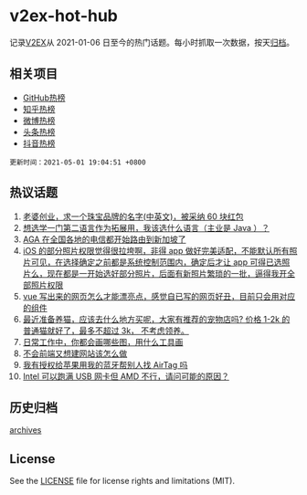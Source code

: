 # v2ex-hot-hub

 记录[V2EX](https://www.v2ex.com/)从 2021-01-06 日至今的热门话题。每小时抓取一次数据，按天[归档](archives)。
 
 ## 相关项目

- [GitHub热榜](https://github.com/lonnyzhang423/github-hot-hub)
- [知乎热榜](https://github.com/lonnyzhang423/zhihu-hot-hub)
- [微博热榜](https://github.com/lonnyzhang423/weibo-hot-hub)
- [头条热榜](https://github.com/lonnyzhang423/toutiao-hot-hub)
- [抖音热榜](https://github.com/lonnyzhang423/douyin-hot-hub)


 `更新时间：2021-05-01 19:04:51 +0800`

## 热议话题

1. [老婆创业，求一个珠宝品牌的名字(中英文)，被采纳 60 块红包](https://www.v2ex.com/t/774466)
1. [想选学一门第二语言作为拓展用，我该选什么语言（主业是 Java ）？](https://www.v2ex.com/t/774461)
1. [AGA 在全国各地的电信都开始路由到新加坡了](https://www.v2ex.com/t/774456)
1. [iOS 的部分照片权限觉得很拉垮啊，非得 app 做好完美适配，不能默认所有照片可见，在选择确定之前都是系统控制范围内，确定后才让 app 可得已选照片么，现在都是一开始选好部分照片，后面有新照片繁琐的一批，逼得我开全部照片权限](https://www.v2ex.com/t/774450)
1. [vue 写出来的网页怎么才能漂亮点，感觉自已写的网页好丑，目前只会用对应的组件](https://www.v2ex.com/t/774464)
1. [最近准备养猫，应该去什么地方买呢，大家有推荐的宠物店吗?
价格 1-2k 的普通猫就好了，最多不超过 3k， 不考虑领养。](https://www.v2ex.com/t/774433)
1. [日常工作中，你都会画哪些图，用什么工具画](https://www.v2ex.com/t/774424)
1. [不会前端又想建网站该怎么做](https://www.v2ex.com/t/774468)
1. [我有授权给苹果用我的蓝牙帮别人找 AirTag 吗](https://www.v2ex.com/t/774501)
1. [Intel 可以跑满 USB 网卡但 AMD 不行，请问可能的原因？](https://www.v2ex.com/t/774422)

## 历史归档

[archives](archives)

## License

See the [LICENSE](LICENSE) file for license rights and limitations (MIT).

